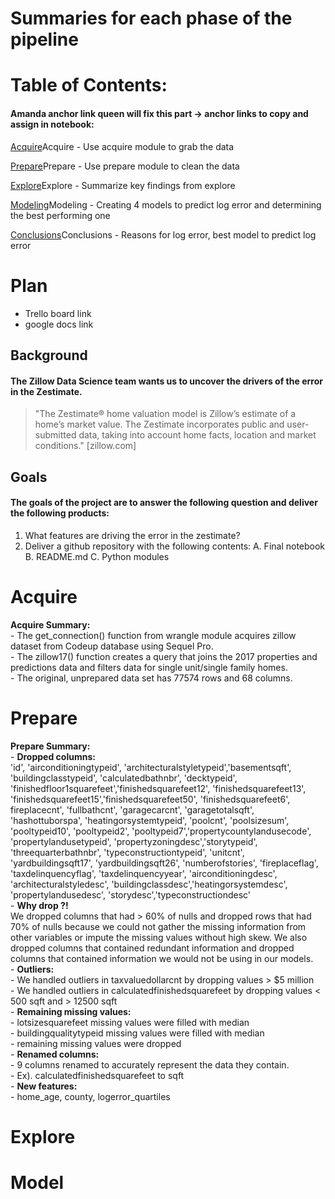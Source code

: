 # Summaries for each phase of the pipeline
# Table of Contents:
#### Amanda anchor link queen will fix this part -> anchor links to copy and assign in notebook: <a id="id"></a>
[Acquire](#id)Acquire - Use acquire module to grab the data

[Prepare](#id)Prepare - Use prepare module to clean the data

[Explore](#id)Explore - Summarize key findings from explore

[Modeling](#id)Modeling - Creating 4 models to predict log error and determining the best performing one

[Conclusions](#id)Conclusions - Reasons for log error, best model to predict log error

# Plan
- Trello board link
- google docs link
## Background
#### The Zillow Data Science team wants us to uncover the drivers of the error in the Zestimate.  
> "The Zestimate® home valuation model is Zillow’s estimate of a home’s market value. The Zestimate incorporates public and user-submitted data, taking into account home facts, location and market conditions." [zillow.com]
## Goals
#### The goals of the project are to answer the following question and deliver the following products:
1. What features are driving the error in the zestimate?
2. Deliver a github repository with the following contents:
    A. Final notebook
    B. README.md
    C. Python modules
# Acquire
<div class="alert alert-block alert-success">
<b>Acquire Summary:</b> 
<br>- The get_connection() function from wrangle module acquires zillow dataset from Codeup database using Sequel Pro.
<br>- The zillow17() function creates a query that joins the 2017 properties and predictions data and filters data for single unit/single family homes.
<br>- The original, unprepared data set has 77574 rows and 68 columns.
</div>

# Prepare
<div class="alert alert-block alert-success">
<b>Prepare Summary:</b> 
<br>-  <b>Dropped columns: </b> <br>'id', 'airconditioningtypeid', 'architecturalstyletypeid','basementsqft', 'buildingclasstypeid', 'calculatedbathnbr', 'decktypeid',
'finishedfloor1squarefeet','finishedsquarefeet12', 'finishedsquarefeet13', 'finishedsquarefeet15','finishedsquarefeet50', 'finishedsquarefeet6', fireplacecnt',
'fullbathcnt', 'garagecarcnt', 'garagetotalsqft', 'hashottuborspa',
'heatingorsystemtypeid', 'poolcnt', 'poolsizesum', 'pooltypeid10', 'pooltypeid2', 'pooltypeid7','propertycountylandusecode', 'propertylandusetypeid',
'propertyzoningdesc','storytypeid', 'threequarterbathnbr', 'typeconstructiontypeid',
'unitcnt', 'yardbuildingsqft17', 'yardbuildingsqft26', 'numberofstories', 'fireplaceflag', 'taxdelinquencyflag', 'taxdelinquencyyear', 'airconditioningdesc', 'architecturalstyledesc', 'buildingclassdesc','heatingorsystemdesc', 'propertylandusedesc', 'storydesc','typeconstructiondesc'</b> 
<br>- <b>Why drop ?! </b> 
<br>We dropped columns that had > 60% of nulls and dropped rows that had 70% of nulls because we could not gather the missing information from other variables or impute the missing values without high skew.  We also dropped columns that contained redundant information and dropped columns that contained information we would not be using in our models.
<br>- <b>Outliers: </b> <br>
- We handled outliers in taxvaluedollarcnt by dropping values > $5 million
<br>- We handled outliers in calculatedfinishedsquarefeet by dropping values < 500 sqft and > 12500 sqft
<br>- <b>Remaining missing values:</b> <br>
- lotsizesquarefeet missing values were filled with median
<br>- buildingqualitytypeid missing values were filled with median
<br>- remaining missing values were dropped
<br>- <b>Renamed columns: </b> <br>
- 9 columns renamed to accurately represent the data they contain.
<br>- Ex). calculatedfinishedsquarefeet to sqft 
<br>- <b>New features: </b> <br>
- home_age, county, logerror_quartiles
</div>

# Explore 

# Model